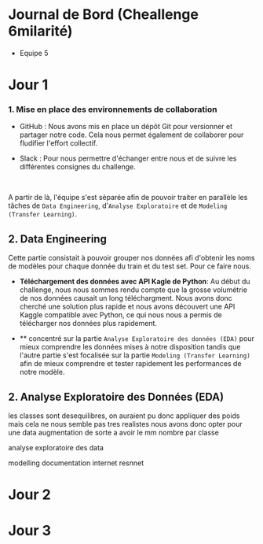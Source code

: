# Journal de Bord (Cheallenge 6milarité)

- Equipe 5




# Jour 1


### 1. Mise en place des environnements de collaboration

- GitHub : Nous avons mis en place un dépôt Git pour versionner et partager notre code. Cela nous permet également de collaborer pour fludifier l'effort collectif.

- Slack : Pour nous permettre d'échanger entre nous et de suivre les différentes consignes du challenge.

<br>


A partir de là, l'équipe s'est séparée afin de pouvoir traiter en parallèle les tâches de `Data Engineering`, d'`Analyse Exploratoire` et de `Modeling (Transfer Learning)`.



## 2. Data Engineering


Cette partie consistait à pouvoir grouper nos données afi d'obtenir les noms de modèles pour chaque donnée du train et du test set.
Pour ce faire nous.

- **Téléchargement des données avec API Kagle de Python**: Au début du challenge, nous nous sommes rendu compte que la grosse volumétrie de nos données causait un long téléchargment. Nous avons donc cherché une solution plus rapide et nous avons découvert une API Kaggle compatible avec Python, ce qui nous nous a permis de télécharger nos données plus rapidement.


- **
concentré sur la partie `Analyse Exploratoire des données (EDA)` pour mieux comprendre les données mises à notre disposition tandis que l'autre partie s'est focalisée sur la partie `Modeling (Transfer Learning)` afin de mieux comprendre et tester rapidement les performances de notre modèle. 



## 2. Analyse Exploratoire des Données (EDA)


les classes sont desequilibres,
on auraient pu donc appliquer des poids mais cela ne nous semble pas tres realistes
nous avons donc opter pour une data augmentation de sorte a avoir le mm nombre par classe


analyse exploratoire des data

modelling
documentation internet resnnet



# Jour 2


# Jour 3
